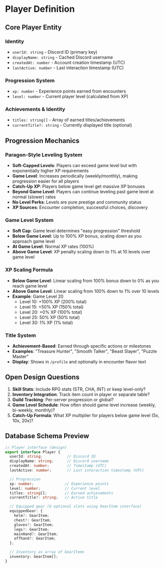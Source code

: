 # Player Definition

## Core Player Entity

### Identity
- `userId: string` - Discord ID (primary key)
- `displayName: string` - Cached Discord username
- `createdAt: number` - Account creation timestamp (UTC)
- `lastActive: number` - Last interaction timestamp (UTC)

### Progression System
- `xp: number` - Experience points earned from encounters
- `level: number` - Current player level (calculated from XP)

### Achievements & Identity
- `titles: string[]` - Array of earned titles/achievements
- `currentTitle?: string` - Currently displayed title (optional)

## Progression Mechanics

### Paragon-Style Leveling System
- **Soft-Capped Levels**: Players can exceed game level but with exponentially higher XP requirements
- **Game Level**: Increases periodically (weekly/monthly), making progression easier for all players
- **Catch-Up XP**: Players below game level get massive XP bonuses
- **Beyond Game Level**: Players can continue leveling past game level at normal (slower) rates
- **No Level Perks**: Levels are pure prestige and community status
- **XP Sources**: Encounter completion, successful choices, discovery

### Game Level System
- **Soft Cap**: Game level determines "easy progression" threshold
- **Below Game Level**: Up to 100% XP bonus, scaling down as you approach game level
- **At Game Level**: Normal XP rates (100%)
- **Above Game Level**: XP penalty scaling down to 1% at 10 levels over game level

### XP Scaling Formula
- **Below Game Level**: Linear scaling from 100% bonus down to 0% as you reach game level
- **Above Game Level**: Linear scaling from 100% down to 1% over 10 levels
- **Example**: Game Level 20
  - Level 10: +100% XP (200% total)
  - Level 15: +50% XP (150% total)
  - Level 20: +0% XP (100% total)
  - Level 25: 50% XP (50% total)
  - Level 30: 1% XP (1% total)


### Title System
- **Achievement-Based**: Earned through specific actions or milestones
- **Examples**: "Treasure Hunter", "Smooth Talker", "Beast Slayer", "Puzzle Master"
- **Display**: Shows in `/profile` and optionally in encounter flavor text

## Open Design Questions

1. **Skill Stats**: Include RPG stats (STR, CHA, INT) or keep level-only?
2. **Inventory Integration**: Track item count in player or separate table?
3. **Guild Tracking**: Per-server progression or global?
4. **Game Level Schedule**: How often should game level increase (weekly, bi-weekly, monthly)?
5. **Catch-Up Formula**: What XP multiplier for players below game level (5x, 10x, 20x)?

## Database Schema Preview

```typescript
// Player interface (design)
export interface Player {
  userId: string;           // Discord ID
  displayName: string;      // Discord username
  createdAt: number;        // Timestamp (UTC)
  lastActive: number;       // Last interaction timestamp (UTC)

  // Progression
  xp: number;              // Experience points
  level: number;           // Current level
  titles: string[];        // Earned achievements
  currentTitle?: string;   // Active title

  // Equipped gear (6 optional slots using GearItem interface)
  equippedGear: {
    helm?: GearItem;
    chest?: GearItem;
    gloves?: GearItem;
    legs?: GearItem;
    mainHand?: GearItem;
    offhand?: GearItem;
  };

  // Inventory as array of GearItems
  inventory: GearItem[];
}
```